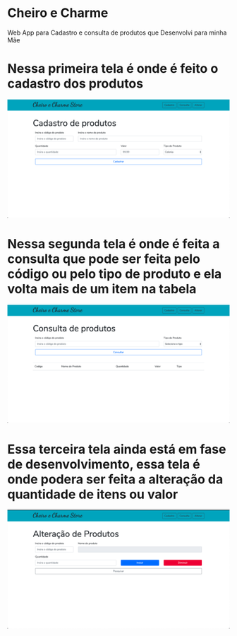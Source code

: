 # Cheiro e Charme
Web App para Cadastro e consulta de produtos que Desenvolvi para minha Mãe

# Nessa primeira tela é onde é feito o cadastro dos produtos
![](/images/cadastro.png)


# Nessa segunda tela é onde é feita a consulta que pode ser feita pelo código ou pelo tipo de produto e ela volta mais de um item na tabela
![](/images/consulta.png)

# Essa terceira tela ainda está em fase de desenvolvimento, essa tela é onde podera ser feita a alteração da quantidade de itens ou valor
![](/images/alterar.png)
